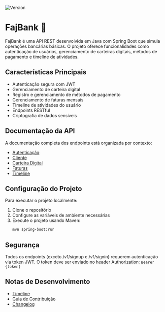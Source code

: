![Version](https://img.shields.io/badge/0.0.1-alpha)

# FajBank 🍎

FajBank é uma API REST desenvolvida em Java com Spring Boot que simula operações bancárias básicas. O projeto oferece funcionalidades como autenticação de usuários, gerenciamento de carteiras digitais, métodos de pagamento e timeline de atividades.

## Características Principais

- Autenticação segura com JWT
- Gerenciamento de carteira digital
- Registro e gerenciamento de métodos de pagamento
- Gerenciamento de faturas mensais
- Timeline de atividades do usuário
- Endpoints RESTful
- Criptografia de dados sensíveis

## Documentação da API

A documentação completa dos endpoints está organizada por contexto:

- [Autenticação](doc/endpoints/auth.md)
- [Cliente](doc/endpoints/customer.md)
- [Carteira Digital](doc/endpoints/wallet.md)
- [Faturas](doc/endpoints/invoice.md)
- [Timeline](doc/endpoints/timeline.md)

## Configuração do Projeto

Para executar o projeto localmente:

1. Clone o repositório
2. Configure as variáveis de ambiente necessárias
3. Execute o projeto usando Maven:
   ```bash
   mvn spring-boot:run
   ```

## Segurança

Todos os endpoints (exceto /v1/signup e /v1/signin) requerem autenticação via token JWT.
O token deve ser enviado no header Authorization: `Bearer {token}`

## Notas de Desenvolvimento

- [Timeline](doc/timeline-doc.md)
- [Guia de Contribuição](doc/CONTRIBUTING.md)
- [Changelog](CHANGELOG.md)
